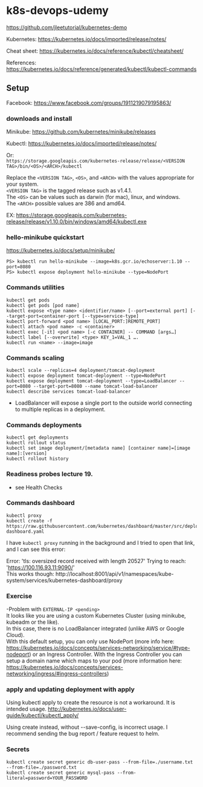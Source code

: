 # k8s-devops-udemy

https://github.com/jleetutorial/kubernetes-demo

Kubernetes:
https://kubernetes.io/docs/imported/release/notes/

Cheat sheet:
https://kubernetes.io/docs/reference/kubectl/cheatsheet/

References:
https://kubernetes.io/docs/reference/generated/kubectl/kubectl-commands


## Setup

Facebook: https://www.facebook.com/groups/1911219079195863/

### downloads and install

Minikube: https://github.com/kubernetes/minikube/releases

Kubectl: https://kubernetes.io/docs/imported/release/notes/

Or:  
```https://storage.googleapis.com/kubernetes-release/release/<VERSION TAG>/bin/<OS>/<ARCH>/kubectl```

Replace the `<VERSION TAG>`, `<OS>`, and `<ARCH>` with the values appropriate for your system.   
`<VERSION TAG>` is the tagged release such as v1.4.1.   
The `<OS>` can be values such as darwin (for mac), linux, and windows.  
The `<ARCH>` possible values are 386 and amd64.

EX: https://storage.googleapis.com/kubernetes-release/release/v1.10.0/bin/windows/amd64/kubectl.exe

### hello-minikube quickstart
https://kubernetes.io/docs/setup/minikube/

`PS> kubectl run hello-minikube --image=k8s.gcr.io/echoserver:1.10 --port=8080`  
`PS> kubectl expose deployment hello-minikube --type=NodePort`

### Commands utilities

```
kubectl get pods
kubectl get pods [pod name]
kubectl expose <type name> <identifier/name> [--port=external port] [--target-port=container-port [--type=service-type]
kubectl port-forward <pod name> [LOCAL_PORT:]REMOTE_PORT]
kubectl attach <pod name> -c <container>
kubectl exec [-it] <pod name> [-c CONTAINER] -- COMMAND [args…]
kubectl label [--overwrite] <type> KEY_1=VAL_1 ….
kubectl run <name> --image=image
```

### Commands scaling
```
kubectl scale --replicas=4 deployment/tomcat-deployment 
kubectl expose deployment tomcat-deployment --type=NodePort
kubectl expose deployment tomcat-deployment --type=LoadBalancer --port=8080 --target-port=8080 --name tomcat-load-balancer
kubectl describe services tomcat-load-balancer
```
- LoadBalancer will expose a single port to the outside world connecting to multiple replicas in a deployment.

### Commands deployments
```
kubectl get deployments
kubectl rollout status
kubectl set image deployment/[metadata name] [container name]=[image name]:[version]
kubectl rollout history
```

### Readiness probes lecture 19.

- see Health Checks

### Commands dashboard

```
kubectl proxy
kubectl create -f https://raw.githubusercontent.com/kubernetes/dashboard/master/src/deploy/recommended/kubernetes-dashboard.yaml
```
I have `kubectl proxy` running in the background and I tried to open that link, and I can see this error:

Error: 'tls: oversized record received with length 20527' 
Trying to reach: 'https://100.116.93.11:9090/'  
This works though: http://localhost:8001/api/v1/namespaces/kube-system/services/kubernetes-dashboard/proxy

### Exercise

-Problem with `EXTERNAL-IP <pending>`  
It looks like you are using a custom Kubernetes Cluster (using minikube, kubeadm or the like).  
In this case, there is no LoadBalancer integrated (unlike AWS or Google Cloud).  
With this default setup, you can only use NodePort (more info here: https://kubernetes.io/docs/concepts/services-networking/service/#type-nodeport) or an Ingress Controller. With the Ingress Controller you can setup a domain name which maps to your pod (more information here: https://kubernetes.io/docs/concepts/services-networking/ingress/#ingress-controllers)

### apply and updating deployment with apply

Using kubectl apply to create the resource is not a workaround. It is intended usage.
http://kubernetes.io/docs/user-guide/kubectl/kubectl_apply/

Using create instead, without --save-config, is incorrect usage. I recommend sending the bug report / feature request to helm.

### Secrets

```
kubectl create secret generic db-user-pass --from-file=./username.txt --from-file=./password.txt
kubectl create secret generic mysql-pass --from-literal=password=YOUR_PASSWORD
```